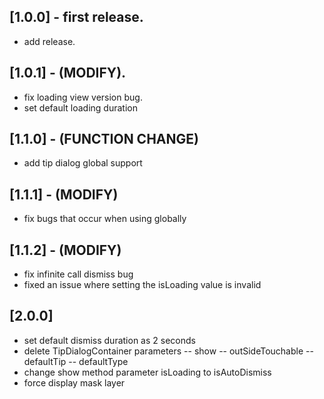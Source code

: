 ## [1.0.0] - first release.

* add release.

## [1.0.1] - (MODIFY).

* fix loading view version bug.
* set default loading duration

## [1.1.0] - (FUNCTION CHANGE)

* add tip dialog global support

## [1.1.1] - (MODIFY)

* fix bugs that occur when using globally

## [1.1.2] - (MODIFY)

* fix infinite call dismiss bug
* fixed an issue where setting the isLoading value is invalid

## [2.0.0] 

* set default dismiss duration as 2 seconds
* delete TipDialogContainer parameters
    -- show
    -- outSideTouchable
    -- defaultTip
    -- defaultType
* change show method parameter isLoading to isAutoDismiss
* force display mask layer